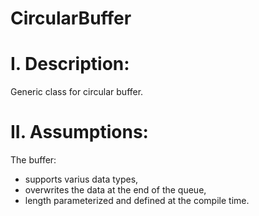 # CircularBuffer

# I. Description:
Generic class for circular buffer.

# II. Assumptions:
The buffer:
- supports varius data types,
- overwrites the data at the end of the queue,
- length parameterized and defined at the compile time.
